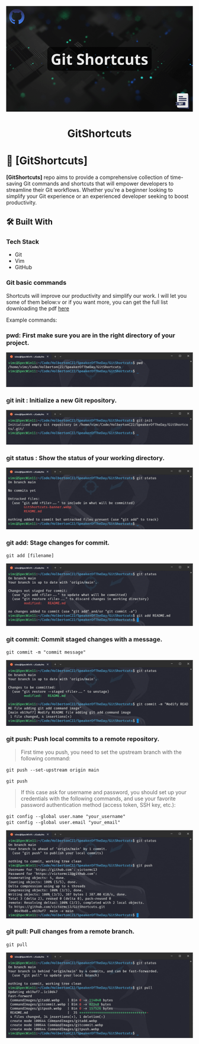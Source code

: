 <div align="center">
  <!-- You are encouraged to replace this logo with your own! Otherwise you can also remove it. -->
  <img src="./GitShortcuts-banner.webp" alt="logo"/>
  <br/>

  <h1><b>GitShortcuts</b></h1>

</div>

<!-- PROJECT DESCRIPTION -->

# 📖 [GitShortcuts] <a name="about-project"></a>

<!-- > Describe your project in 1 or 2 sentences. -->

**[GitShortcuts]** repo aims to provide a comprehensive collection of time-saving Git commands and shortcuts that will empower developers to streamline their Git workflows. Whether you're a beginner looking to simplify your Git experience or an experienced developer seeking to boost productivity.

## 🛠 Built With <a name="built-with"></a>

### Tech Stack <a name="tech-stack"></a>

<!-- > Describe the tech stack and include only the relevant sections that apply to your project. -->

  <ul>
    <li>Git</li>
    <li>Vim</li>
    <li>GitHub</li>
  </ul>

### Git basic commands

Shortcuts will improve our productivity and simplify our work. I will let you some of them below:v or if you want more, you can get the full list downloading the pdf [here]()

Example commands:

### **pwd**: First make sure you are in the right directory of your project.

  <img src="./CommandImages/pwd.webp" alt="pwd"/>

### **git init** : Initialize a new Git repository.

  <img src="./CommandImages/gitinit.webp" alt="gitinit"/>

### **git status** : Show the status of your working directory.

  <img src="./CommandImages/gitstatus.webp" alt="gitstatus"/>

### **git add**: Stage changes for commit.
```
git add [filename]
```

  <img src="./CommandImages/gitadd.webp" alt="gitadd" />

### **git commit**: Commit staged changes with a message.
```
git commit -m "commit message"
```

  <img src="./CommandImages/gitcommit.webp" alt="gitcommit" />

### **git push**: Push local commits to a remote repository.
>First time you push, you need to set the upstream branch with the following command:
```
git push --set-upstream origin main
```
```
git push
```
>If this case ask for username and password, you should set up your credentials with the following commands, and use your favorite password authentication method (access token, SSH key, etc.):
```
git config --global user.name "your_username"
git config --global user.email "your_email"
```

  <img src="./CommandImages/gitpush.webp" alt="gitpush" />

### **git pull**: Pull changes from a remote branch.
```
git pull
```

  <img src="./CommandImages/gitpull.webp" alt="gitpull" />
